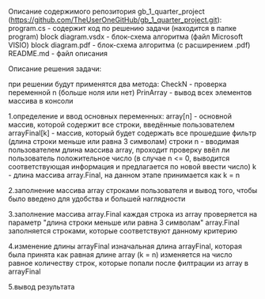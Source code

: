 Описание содержимого репозитория gb_1_quarter_project (https://github.com/TheUserOneGitHub/gb_1_quarter_project.git):
program.cs - содержит код по решению задачи (находится в папке program)
block diagram.vsdx - блок-схема алгоритма (файл Microsoft VISIO)
block diagram.pdf - блок-схема алгоритма (с расширением .pdf)
README.md - файл описания



Описание решения задачи:

при решении будут применятся два метода: 
CheckN - проверка переменной n (больше ноля или нет)
PrinArray - вывод всех элементов массива в консоли 

1.определение и ввод основных переменных:
array[n] - основной массив, которой содержит все строки, введённые пользователем
arrayFinal[k] - массив, который будет содержать все прошедшие фильтр (длина строки меньше или равна 3 символам) строки
n - вводимая пользователем длина массива array, проходит проверку ввёл ли пользователь положительное число 
(в случае n <= 0, выводится соответствующая информация и предлагается по новой ввести число)
k - длина массива array.Final, на данном этапе принимается как k = n

2.заполнение массива array строками пользователя и вывод того, чтобы было введено для удобства и большей наглядности

3.заполнение массива array.Final 
каждая строка из array проверяется на параметр "длина строки меньше или равна 3 символам"
array.Final заполняется строками, которые соответствуют данному критерию

4.изменение длины arrayFinal
изначальная длина arrayFinal, которая была принята как равная длине array (k = n)
изменяется на число равное количеству строк, которые попали после филтрации из array в arrayFinal

5.вывод результата
